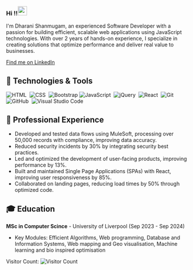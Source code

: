 
### Hi !!<img src="https://media.giphy.com/media/hvRJCLFzcasrR4ia7z/giphy.gif" width="25px">


I'm Dharani Shanmugam, an experienced Software Developer with a passion for building efficient, scalable web applications using JavaScript technologies. With over 2 years of hands-on experience, I specialize in creating solutions that optimize performance and deliver real value to businesses.

<a href="https://www.linkedin.com/in/dharanii/">Find me on LinkedIn</a>
</a>

## 🔧 Technologies & Tools

<p align="center"> 

![HTML](https://img.shields.io/badge/-HTML-05122A?style=flat&logo=HTML5)&nbsp;
![CSS](https://img.shields.io/badge/-CSS-05122A?style=flat&logo=CSS3&logoColor=1572B6)&nbsp;
![Bootstrap](https://img.shields.io/badge/-Bootstrap-05122A?style=flat&logo=bootstrap&logoColor=563D7C)
![JavaScript](https://img.shields.io/badge/-JavaScript-05122A?style=flat&logo=javascript)&nbsp;
![jQuery](https://img.shields.io/badge/-jQuery-05122A?style=flat&logo=jQuery)&nbsp;
![React](https://img.shields.io/badge/-React-05122A?style=flat&logo=react)&nbsp;
![Git](https://img.shields.io/badge/-Git-05122A?style=flat&logo=git)&nbsp;
![GitHub](https://img.shields.io/badge/-GitHub-05122A?style=flat&logo=github)&nbsp;
![Visual Studio Code](https://img.shields.io/badge/-Visual%20Studio%20Code-05122A?style=flat&logo=visual-studio-code&logoColor=007ACC)&nbsp;


## 💼 Professional Experience

- Developed and tested data flows using MuleSoft, processing over 50,000 records with compliance, improving data accuracy.
- Reduced security incidents by 30% by integrating security best practices.
- Led and optimized the development of user-facing products, improving performance by 13%.
- Built and maintained Single Page Applications (SPAs) with React, improving user responsiveness by 85%.
- Collaborated on landing pages, reducing load times by 50% through optimized code.

## 🎓 Education

**MSc in Computer Scince** - University of Liverpool (Sep 2023 - Sep 2024)
  - Key Modules: Efficient Algorithms, Web programming, Database and Information Systems, Web mapping and Geo visualisation,
Machine learning and bio inspired optimisation


Visitor Count: ![Visitor Count](https://profile-counter.glitch.me/dharani1303/count.svg)







